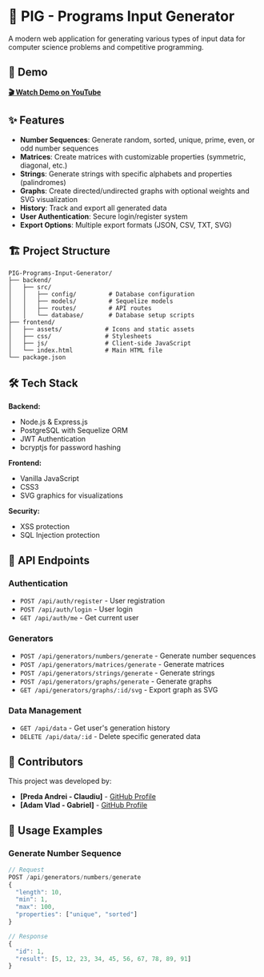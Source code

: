 # 🐷 PIG - Programs Input Generator

A modern web application for generating various types of input data for computer science problems and competitive programming.

## 🎥 Demo

**[🎬 Watch Demo on YouTube](https://www.youtube.com/watch?v=eYo0Ifwd7pQ)**

## ✨ Features

- **Number Sequences**: Generate random, sorted, unique, prime, even, or odd number sequences
- **Matrices**: Create matrices with customizable properties (symmetric, diagonal, etc.)
- **Strings**: Generate strings with specific alphabets and properties (palindromes)
- **Graphs**: Create directed/undirected graphs with optional weights and SVG visualization
- **History**: Track and export all generated data
- **User Authentication**: Secure login/register system
- **Export Options**: Multiple export formats (JSON, CSV, TXT, SVG)

## 🏗️ Project Structure

```
PIG-Programs-Input-Generator/
├── backend/
│   ├── src/
│   │   ├── config/         # Database configuration
│   │   ├── models/         # Sequelize models
│   │   ├── routes/         # API routes
│   │   └── database/       # Database setup scripts
├── frontend/
│   ├── assets/            # Icons and static assets
│   ├── css/               # Stylesheets
│   ├── js/                # Client-side JavaScript
│   └── index.html         # Main HTML file
└── package.json
```

## 🛠️ Tech Stack

**Backend:**
- Node.js & Express.js
- PostgreSQL with Sequelize ORM
- JWT Authentication
- bcryptjs for password hashing

**Frontend:**
- Vanilla JavaScript
- CSS3
- SVG graphics for visualizations

**Security:**
- XSS protection
- SQL Injection protection

## 📖 API Endpoints

### Authentication
- `POST /api/auth/register` - User registration
- `POST /api/auth/login` - User login
- `GET /api/auth/me` - Get current user

### Generators
- `POST /api/generators/numbers/generate` - Generate number sequences
- `POST /api/generators/matrices/generate` - Generate matrices
- `POST /api/generators/strings/generate` - Generate strings
- `POST /api/generators/graphs/generate` - Generate graphs
- `GET /api/generators/graphs/:id/svg` - Export graph as SVG

### Data Management
- `GET /api/data` - Get user's generation history
- `DELETE /api/data/:id` - Delete specific generated data

## 👥 Contributors

This project was developed by:

- **[Preda Andrei - Claudiu]** - [GitHub Profile](https://github.com/MTAxD12)
- **[Adam Vlad - Gabriel]** - [GitHub Profile](https://github.com/adam-vlad)

## 📝 Usage Examples

### Generate Number Sequence
```javascript
// Request
POST /api/generators/numbers/generate
{
  "length": 10,
  "min": 1,
  "max": 100,
  "properties": ["unique", "sorted"]
}

// Response
{
  "id": 1,
  "result": [5, 12, 23, 34, 45, 56, 67, 78, 89, 91]
}
```